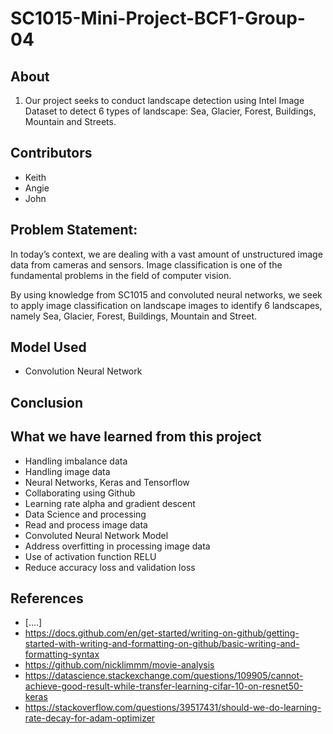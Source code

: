 # SC1015-Mini-Project-BCF1-Group-04

## About 
1. Our project seeks to conduct landscape detection using Intel Image Dataset to detect 6 types of landscape: Sea, Glacier, Forest, Buildings, Mountain and Streets.

## Contributors 
- Keith 
- Angie 
- John 

## Problem Statement: 
In today’s context, we are dealing with a vast amount of unstructured image data from cameras and sensors. Image classification is one of the fundamental problems in the field of computer vision.

By using knowledge from SC1015 and convoluted neural networks, we seek to apply image classification on landscape images to identify 6 landscapes, namely Sea, Glacier, Forest, Buildings, Mountain and Street.


## Model Used 
- Convolution Neural Network 

## Conclusion

## What we have learned from this project
- Handling imbalance data 
- Handling image data 
- Neural Networks, Keras and Tensorflow 
- Collaborating using Github
- Learning rate alpha and gradient descent
- Data Science and processing
- Read and process image data 
- Convoluted Neural Network Model
- Address overfitting in processing image data
- Use of activation function RELU
- Reduce accuracy loss and validation loss


## References
- [....]
- https://docs.github.com/en/get-started/writing-on-github/getting-started-with-writing-and-formatting-on-github/basic-writing-and-formatting-syntax
- https://github.com/nicklimmm/movie-analysis
- https://datascience.stackexchange.com/questions/109905/cannot-achieve-good-result-while-transfer-learning-cifar-10-on-resnet50-keras
- https://stackoverflow.com/questions/39517431/should-we-do-learning-rate-decay-for-adam-optimizer
